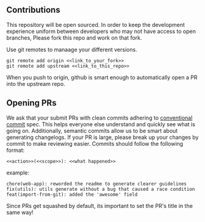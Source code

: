 
## Contributions

This repository will be open sourced. In order to keep the development experience uniform between developers who may not have access to open branches, Please fork this repo and work on that fork.


Use git remotes to manaage your different versions.
```
git remote add origin <<link_to_your_fork>>
git remote add upstream <<link_to_this_repo>>
```

When you push to origin, github is smart enough to automatically open a PR into the upstream repo.


## Opening PRs

We ask that your submit PRs with clean commits adhering to [conventional commit](https://www.conventionalcommits.org/en/v1.0.0/) spec. This helps everyone else understand and quickly see what is going on. Additionally, semantic commits allow us to be smart about generating changelogs. If your PR is large, please break up your changes by commit to make reviewing easier. Commits should follow the following format:

```
<<action>>(<<scope>>): <<what happened>>
```

example:
```
chore(web-app): reworded the readme to generate clearer guidelines
fix(utils): utils generate without a bug that caused a race condition
feat(import-from-git): added the 'awesome' field
```

Since PRs get squashed by default, its important to set the PR's title in the same way!
